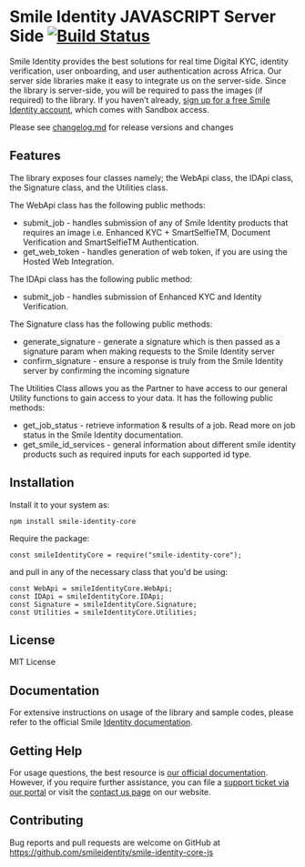 # Smile Identity JAVASCRIPT Server Side [![Build Status](https://travis-ci.com/smileidentity/smile-identity-core-js.svg?token=zyz9yHUXZ1bSkqNUZtZR&branch=master)](https://travis-ci.com/smileidentity/smile-identity-core-js)

Smile Identity provides the best solutions for real time Digital KYC, identity verification, user onboarding, and user authentication across Africa. Our server side libraries make it easy to integrate us on the server-side. Since the library is server-side, you will be required to pass the images (if required) to the library.
If you haven’t already, [sign up for a free Smile Identity account](https://www.smileidentity.com/schedule-a-demo/), which comes with Sandbox access.

Please see [changelog.md](changelog.md) for release versions and changes

## Features

The library exposes four classes namely; the WebApi class, the IDApi class, the Signature class, and the Utilities class.

The WebApi class has the following public methods:
- submit_job - handles submission of any of Smile Identity products that requires an image i.e. Enhanced KYC + SmartSelfieTM, Document Verification and SmartSelfieTM Authentication.
- get_web_token - handles generation of web token, if you are using the Hosted Web Integration.

The IDApi class has the following public method:
- submit_job - handles submission of Enhanced KYC and Identity Verification.

The Signature class has the following public methods:
- generate_signature - generate a signature which is then passed as a signature param when making requests to the Smile Identity server
- confirm_signature - ensure a response is truly from the Smile Identity server by confirming the incoming signature

The Utilities Class allows you as the Partner to have access to our general Utility functions to gain access to your data. It has the following public methods:
- get_job_status - retrieve information & results of a job. Read more on job status in the Smile Identity documentation.
- get_smile_id_services - general information about different smile identity products such as required inputs for each supported id type.

## Installation

Install it to your system as:

```
npm install smile-identity-core
```

Require the package:

```
const smileIdentityCore = require("smile-identity-core");
```

and pull in any of the necessary class that you'd be using:

```
const WebApi = smileIdentityCore.WebApi;
const IDApi = smileIdentityCore.IDApi;
const Signature = smileIdentityCore.Signature;
const Utilities = smileIdentityCore.Utilities;
```

## License

MIT License

## Documentation

For extensive instructions on usage of the library and sample codes, please refer to the official Smile [Identity documentation](https://docs.smileidentity.com/server-to-server/javascript).

## Getting Help

For usage questions, the best resource is [our official documentation](docs.smileidentity.com). However, if you require further assistance, you can file a [support ticket via our portal](https://portal.smileidentity.com/partner/support/tickets) or visit the [contact us page](https://portal.smileidentity.com/partner/support/tickets) on our website.

## Contributing

Bug reports and pull requests are welcome on GitHub at https://github.com/smileidentity/smile-identity-core-js
